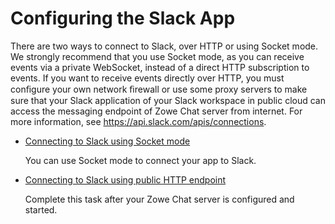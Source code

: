 # Configuring the Slack App

There are two ways to connect to Slack, over HTTP or using Socket mode. We strongly recommend that you use Socket mode, as you can receive events via a private WebSocket, instead of a direct HTTP subscription to events. If you want to receive events directly over HTTP, you must conﬁgure your own network ﬁrewall or use some proxy servers to make sure that your Slack application of your Slack workspace in public cloud can access the messaging endpoint of Zowe Chat server from internet. For more information, see https://api.slack.com/apis/connections.


- [Connecting to Slack using Socket mode](./chat_prerequisite_slack_socket_mode)

   You can use Socket mode to connect your app to Slack.

- [Connecting to Slack using public HTTP endpoint](./chat_prerequisite_slack_http_endpoint)

   Complete this task after your Zowe Chat server is configured and started.



